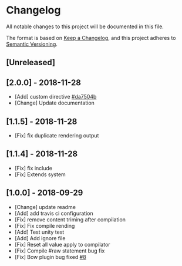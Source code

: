 # Changelog

All notable changes to this project will be documented in this file.

The format is based on [Keep a Changelog](https://keepachangelog.com/en/1.0.0/),
and this project adheres to [Semantic Versioning](https://semver.org/spec/v2.0.0.html).

## [Unreleased]

## [2.0.0] - 2018-11-28

- [Add] custom directive [#da7504b](https://github.com/bowphp/tintin/commit/da7504b911ce704581f0341b61884a7f3759d304)
- [Change] Update documentation

## [1.1.5] - 2018-11-28

- [Fix] fix duplicate rendering output

## [1.1.4] - 2018-11-28

- [Fix] fix include
- [Fix] Extends system

## [1.0.0] - 2018-09-29

- [Change] update readme
- [Add] add travis ci configuration
- [Fix] remove content triming after compilation
- [Fix] Fix compile rending
- [Add] Test unity test
- [Add] Add ignore file
- [Fix] Reset all value apply to compilator
- [Fix] Compile #raw statement bug fix
- [Fix] Bow plugin bug fixed [#8](https://github.com/bowphp/tintin/issues/8)